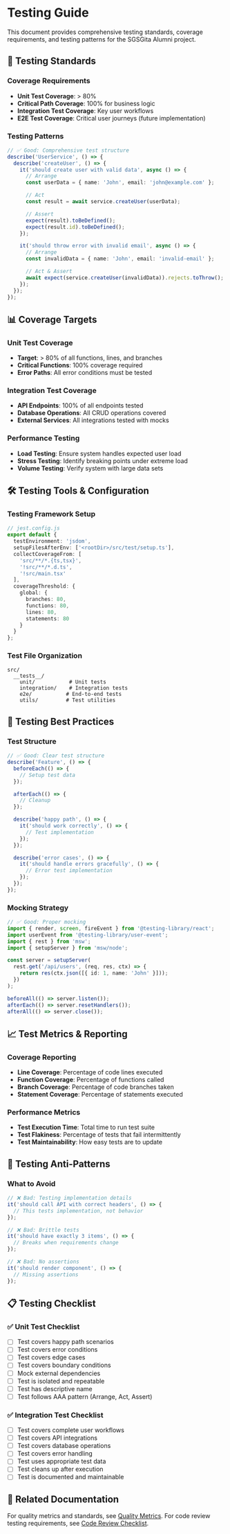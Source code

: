 # Testing Guide

This document provides comprehensive testing standards, coverage requirements, and testing patterns for the SGSGita Alumni project.

## 🧪 Testing Standards

### Coverage Requirements
<!-- Anchor: coverage-targets -->
<a id="coverage-targets"></a>
- **Unit Test Coverage**: > 80%
- **Critical Path Coverage**: 100% for business logic
- **Integration Test Coverage**: Key user workflows
- **E2E Test Coverage**: Critical user journeys (future implementation)

### Testing Patterns
```typescript
// ✅ Good: Comprehensive test structure
describe('UserService', () => {
  describe('createUser', () => {
    it('should create user with valid data', async () => {
      // Arrange
      const userData = { name: 'John', email: 'john@example.com' };

      // Act
      const result = await service.createUser(userData);

      // Assert
      expect(result).toBeDefined();
      expect(result.id).toBeDefined();
    });

    it('should throw error with invalid email', async () => {
      // Arrange
      const invalidData = { name: 'John', email: 'invalid-email' };

      // Act & Assert
      await expect(service.createUser(invalidData)).rejects.toThrow();
    });
  });
});
```

## 📊 Coverage Targets

### Unit Test Coverage
- **Target**: > 80% of all functions, lines, and branches
- **Critical Functions**: 100% coverage required
- **Error Paths**: All error conditions must be tested

### Integration Test Coverage
- **API Endpoints**: 100% of all endpoints tested
- **Database Operations**: All CRUD operations covered
- **External Services**: All integrations tested with mocks

### Performance Testing
- **Load Testing**: Ensure system handles expected user load
- **Stress Testing**: Identify breaking points under extreme load
- **Volume Testing**: Verify system with large data sets

## 🛠️ Testing Tools & Configuration

### Testing Framework Setup
```typescript
// jest.config.js
export default {
  testEnvironment: 'jsdom',
  setupFilesAfterEnv: ['<rootDir>/src/test/setup.ts'],
  collectCoverageFrom: [
    'src/**/*.{ts,tsx}',
    '!src/**/*.d.ts',
    '!src/main.tsx'
  ],
  coverageThreshold: {
    global: {
      branches: 80,
      functions: 80,
      lines: 80,
      statements: 80
    }
  }
};
```

### Test File Organization
```
src/
  __tests__/
    unit/           # Unit tests
    integration/    # Integration tests
    e2e/           # End-to-end tests
    utils/         # Test utilities
```

## 🔧 Testing Best Practices

### Test Structure
```typescript
// ✅ Good: Clear test structure
describe('Feature', () => {
  beforeEach(() => {
    // Setup test data
  });

  afterEach(() => {
    // Cleanup
  });

  describe('happy path', () => {
    it('should work correctly', () => {
      // Test implementation
    });
  });

  describe('error cases', () => {
    it('should handle errors gracefully', () => {
      // Error test implementation
    });
  });
});
```

### Mocking Strategy
```typescript
// ✅ Good: Proper mocking
import { render, screen, fireEvent } from '@testing-library/react';
import userEvent from '@testing-library/user-event';
import { rest } from 'msw';
import { setupServer } from 'msw/node';

const server = setupServer(
  rest.get('/api/users', (req, res, ctx) => {
    return res(ctx.json([{ id: 1, name: 'John' }]));
  })
);

beforeAll(() => server.listen());
afterEach(() => server.resetHandlers());
afterAll(() => server.close());
```

## 📈 Test Metrics & Reporting

### Coverage Reporting
- **Line Coverage**: Percentage of code lines executed
- **Function Coverage**: Percentage of functions called
- **Branch Coverage**: Percentage of code branches taken
- **Statement Coverage**: Percentage of statements executed

### Performance Metrics
- **Test Execution Time**: Total time to run test suite
- **Test Flakiness**: Percentage of tests that fail intermittently
- **Test Maintainability**: How easy tests are to update

## 🚫 Testing Anti-Patterns

### What to Avoid
```typescript
// ❌ Bad: Testing implementation details
it('should call API with correct headers', () => {
  // This tests implementation, not behavior
});

// ❌ Bad: Brittle tests
it('should have exactly 3 items', () => {
  // Breaks when requirements change
});

// ❌ Bad: No assertions
it('should render component', () => {
  // Missing assertions
});
```

## 📋 Testing Checklist

### ✅ Unit Test Checklist
- [ ] Test covers happy path scenarios
- [ ] Test covers error conditions
- [ ] Test covers edge cases
- [ ] Test covers boundary conditions
- [ ] Mock external dependencies
- [ ] Test is isolated and repeatable
- [ ] Test has descriptive name
- [ ] Test follows AAA pattern (Arrange, Act, Assert)

### ✅ Integration Test Checklist
- [ ] Test covers complete user workflows
- [ ] Test covers API integrations
- [ ] Test covers database operations
- [ ] Test covers error handling
- [ ] Test uses appropriate test data
- [ ] Test cleans up after execution
- [ ] Test is documented and maintainable

## 🔗 Related Documentation

For quality metrics and standards, see [Quality Metrics](../standards/QUALITY_METRICS.md).
For code review testing requirements, see [Code Review Checklist](../CODE_REVIEW_CHECKLIST.md).